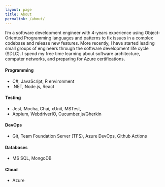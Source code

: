 ```yaml
---
layout: page
title: About
permalink: /about/
---
```


I’m a software development engineer with 4-years experience using Object-Oriented Programming languages and patterns to fix issues in a complex codebase and release new features. More recently, I have started leading small groups of engineers through the software development life cycle (SDLC). I spend my free time learning about software architecture, computer networks, and preparing for Azure certifications.

#### Programming
- C#, JavaScript, R environment
- .NET, Node.js, React

#### Testing
- Jest, Mocha, Chai, xUnit, MSTest, 
- Appium, WebdriverIO, Cucumber.js/Gherkin

#### DevOps
- Git, Team Foundation Server (TFS), Azure DevOps, Github Actions

#### Databases
- MS SQL, MongoDB

#### Cloud
- Azure
